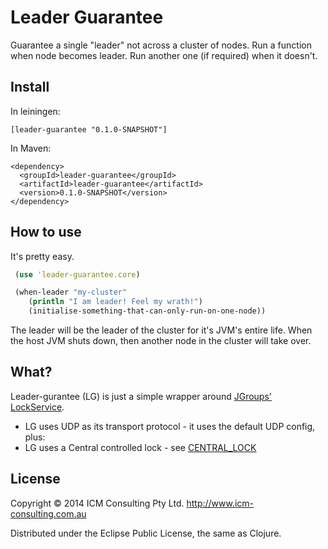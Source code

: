 # Leader Guarantee

Guarantee a single "leader" not across a cluster of nodes.
Run a function when node becomes leader. Run another one (if required) when it doesn't.

## Install
In leiningen:

```
[leader-guarantee "0.1.0-SNAPSHOT"]
```

In Maven:

```
<dependency>
  <groupId>leader-guarantee</groupId>
  <artifactId>leader-guarantee</artifactId>
  <version>0.1.0-SNAPSHOT</version>
</dependency>
```


## How to use
It's pretty easy.

```clojure
 (use 'leader-guarantee.core)

 (when-leader "my-cluster"
 	(println "I am leader! Feel my wrath!")
 	(initialise-something-that-can-only-run-on-one-node))
```

The leader will be the leader of the cluster for it's JVM's entire life. When the host JVM shuts down, then another node
in the cluster will take over.

## What?
Leader-gurantee (LG) is just a simple wrapper around [JGroups'](http://jgroups.org) [LockService](http://www.jgroups.org/javadoc/org/jgroups/blocks/locking/LockService.html).

+ LG uses UDP as its transport protocol - it uses the default UDP config, plus:
+ LG uses a Central controlled lock - see [CENTRAL_LOCK](http://www.jgroups.org/javadoc/org/jgroups/protocols/CENTRAL_LOCK.html)



## License

Copyright © 2014 ICM Consulting Pty Ltd. http://www.icm-consulting.com.au

Distributed under the Eclipse Public License, the same as Clojure.
